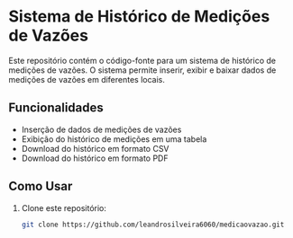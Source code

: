 # Sistema de Histórico de Medições de Vazões

Este repositório contém o código-fonte para um sistema de histórico de medições de vazões. O sistema permite inserir, exibir e baixar dados de medições de vazões em diferentes locais.

## Funcionalidades

- Inserção de dados de medições de vazões
- Exibição do histórico de medições em uma tabela
- Download do histórico em formato CSV
- Download do histórico em formato PDF

## Como Usar

1. Clone este repositório:
   ```bash
   git clone https://github.com/leandrosilveira6060/medicaovazao.git
